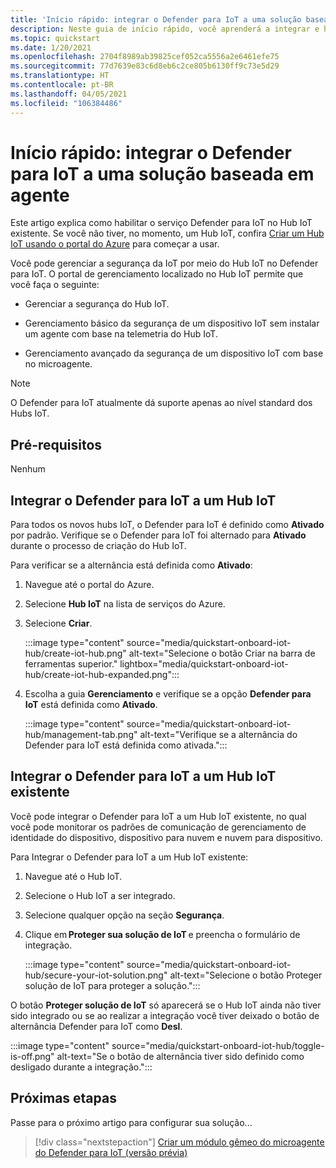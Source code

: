 ```yaml
---
title: 'Início rápido: integrar o Defender para IoT a uma solução baseada em agente'
description: Neste guia de início rápido, você aprenderá a integrar e habilitar o serviço de segurança do Defender para IoT no Hub IoT do Azure.
ms.topic: quickstart
ms.date: 1/20/2021
ms.openlocfilehash: 2704f8989ab39825cef052ca5556a2e6461efe75
ms.sourcegitcommit: 77d7639e83c6d8eb6c2ce805b6130ff9c73e5d29
ms.translationtype: HT
ms.contentlocale: pt-BR
ms.lasthandoff: 04/05/2021
ms.locfileid: "106384486"
---
```

# <a name="quickstart-onboard-defender-for-iot-to-an-agent-based-solution"></a>Início rápido: integrar o Defender para IoT a uma solução baseada em agente

Este artigo explica como habilitar o serviço Defender para IoT no Hub IoT existente. Se você não tiver, no momento, um Hub IoT, confira [Criar um Hub IoT usando o portal do Azure](../iot-hub/iot-hub-create-through-portal.md) para começar a usar.

Você pode gerenciar a segurança da IoT por meio do Hub IoT no Defender para IoT. O portal de gerenciamento localizado no Hub IoT permite que você faça o seguinte: 

- Gerenciar a segurança do Hub IoT.

- Gerenciamento básico da segurança de um dispositivo IoT sem instalar um agente com base na telemetria do Hub IoT. 

- Gerenciamento avançado da segurança de um dispositivo IoT com base no microagente.

> [!NOTE]
> O Defender para IoT atualmente dá suporte apenas ao nível standard dos Hubs IoT.

## <a name="prerequisites"></a>Pré-requisitos

Nenhum

## <a name="onboard-defender-for-iot-to-an-iot-hub"></a>Integrar o Defender para IoT a um Hub IoT

Para todos os novos hubs IoT, o Defender para IoT é definido como **Ativado** por padrão. Verifique se o Defender para IoT foi alternado para **Ativado** durante o processo de criação do Hub IoT.

Para verificar se a alternância está definida como **Ativado**:

1. Navegue até o portal do Azure.

1. Selecione **Hub IoT** na lista de serviços do Azure.

1. Selecione **Criar**.

    :::image type="content" source="media/quickstart-onboard-iot-hub/create-iot-hub.png" alt-text="Selecione o botão Criar na barra de ferramentas superior." lightbox="media/quickstart-onboard-iot-hub/create-iot-hub-expanded.png":::

1. Escolha a guia **Gerenciamento** e verifique se a opção **Defender para IoT** está definida como **Ativado**.

    :::image type="content" source="media/quickstart-onboard-iot-hub/management-tab.png" alt-text="Verifique se a alternância do Defender para IoT está definida como ativada.":::

## <a name="onboard-defender-for-iot-to-an-existing-iot-hub"></a>Integrar o Defender para IoT a um Hub IoT existente

Você pode integrar o Defender para IoT a um Hub IoT existente, no qual você pode monitorar os padrões de comunicação de gerenciamento de identidade do dispositivo, dispositivo para nuvem e nuvem para dispositivo.

Para Integrar o Defender para IoT a um Hub IoT existente:

1. Navegue até o Hub IoT. 

1. Selecione o Hub IoT a ser integrado.

1. Selecione qualquer opção na seção **Segurança**.

1. Clique em **Proteger sua solução de IoT** e preencha o formulário de integração. 

    :::image type="content" source="media/quickstart-onboard-iot-hub/secure-your-iot-solution.png" alt-text="Selecione o botão Proteger solução de IoT para proteger a solução.":::

O botão **Proteger solução de IoT** só aparecerá se o Hub IoT ainda não tiver sido integrado ou se ao realizar a integração você tiver deixado o botão de alternância Defender para IoT como **Desl**.

:::image type="content" source="media/quickstart-onboard-iot-hub/toggle-is-off.png" alt-text="Se o botão de alternância tiver sido definido como desligado durante a integração.":::

## <a name="next-steps"></a>Próximas etapas

Passe para o próximo artigo para configurar sua solução...

> [!div class="nextstepaction"]
> [Criar um módulo gêmeo do microagente do Defender para IoT (versão prévia)](quickstart-create-micro-agent-module-twin.md)
